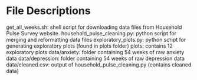 # File Descriptions

get_all_weeks.sh: shell script for downloading data files from Household Pulse Survey website. 
household_pulse_cleaning.py: python script for merging and reformatting data files 
exploratory_plots.py: python script for generating exploratory plots (found in plots folder) 
plots: contains 12 exploratory plots
data/anxiety: folder containing 54 weeks of raw anxiety data 
data/depression: folder containing 54 weeks of raw depression data
data/cleaned.csv: output of household_pulse_cleaning.py (contains cleaned data)
